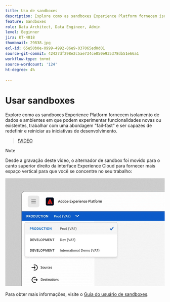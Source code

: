 ```yaml
---
title: Uso de sandboxes
description: Explore como as sandboxes Experience Platform fornecem isolamento de dados e ambientes em que podem experimentar funcionalidades novas ou existentes, trabalhar com uma abordagem "fail-fast" e ser capazes de redefinir e reiniciar as iniciativas de desenvolvimento.
feature: Sandboxes
role: Data Architect, Data Engineer, Admin
level: Beginner
jira: KT-4018
thumbnail: 29838.jpg
exl-id: 65e50b0e-0999-4992-86e9-037065ed0d01
source-git-commit: 42427df298e2c5ae734ce050e935378db51e66a1
workflow-type: tm+mt
source-wordcount: '124'
ht-degree: 4%

---
```


# Usar sandboxes

Explore como as sandboxes Experience Platform fornecem isolamento de dados e ambientes em que podem experimentar funcionalidades novas ou existentes, trabalhar com uma abordagem &quot;fail-fast&quot; e ser capazes de redefinir e reiniciar as iniciativas de desenvolvimento.

>[!VIDEO](https://video.tv.adobe.com/v/29838/?quality=12&learn=on)

>[!NOTE]
>
>Desde a gravação deste vídeo, o alternador de sandbox foi movido para o canto superior direito da interface Experience Cloud para fornecer mais espaço vertical para que você se concentre no seu trabalho:
>
> ![Realocação do alternador de sandbox](../assets/sandbox-switcher.gif)

Para obter mais informações, visite o [Guia do usuário de sandboxes](https://experienceleague.adobe.com/docs/experience-platform/sandbox/home.html?lang=pt-BR).
